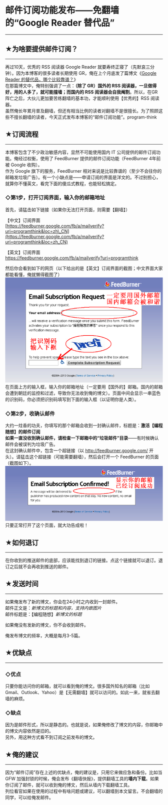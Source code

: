 # 邮件订阅功能发布——免翻墙的“Google Reader 替代品” 

-----

 ## ★为啥要提供邮件订阅？
-----------

  
 再过10天，优秀的 RSS 阅读器 Google Reader 就要寿终正寝了（先默哀三分钟）。因为本博客的很多读者长期使用 GR，俺在上个月底发了篇博文《[Google Reader 的替代品，哪个比较靠谱？](https://program-think.blogspot.com/2013/05/google-reader-replacement.html)》  
 在那篇博文中，俺特别强调了一点：**（除了 GR）国外的 RSS 阅读器，一旦做得好，用的人多了，就可能撞墙；而国内的 RSS 阅读器会自我阉割**。所以，在GR 阵亡之后，大伙儿更加要苦练翻墙的基本功，才能顺利使用【优秀的】RSS 阅读器。  
 虽然俺长年累月普及翻墙，但还有相当比例的读者对翻墙不是很擅长。为了照顾这些不擅长翻墙的读者，今天正式发布本博客的“邮件订阅功能”。program-think  
   
   
 ## ★订阅流程
-----

  
 本博客包含了不少政治敏感内容，显然不可能使用国内 IT 公司提供的邮件订阅功能。俺经过权衡，使用了 FeedBurner 提供的邮件订阅功能（FeedBurner 4年前被 Google 收购）。  
 作为 Google 旗下的服务，FeedBurner 相对来说是比较靠谱的（至少不会往你的邮箱发垃圾广告）。有一个小缺点是——申请订阅的界面是洋文的。不过别担心，就算你不懂英文，看完下面的傻瓜式教程，也能轻松搞定。  
   
 ### ◇第1步，打开订阅界面，输入你的邮箱地址

  
 首先，请猛击如下链接（如果你无法打开页面，则需要【翻墙】）  
   
 【中文】订阅界面  
 [https://feedburner.google.com/fb/a/mailverify?uri=programthink&loc=zh\_CN](https://feedburner.google.com/fb/a/mailverify?uri=programthink&loc=zh_CN)  
   
 【英文】订阅界面  
 <https://feedburner.google.com/fb/a/mailverify?uri=programthink>  
   
 然后你会看到如下的网页（以下给出的是【英文】订阅界面的截图；中文界面大家都能看懂，俺就懒得截图了）  
 ![不见图 请翻墙](images/t3IbHCl36VepDNXfSYlSKtVQaSTi4S8za5QUBFqxNnehJ4-d9Bejb7smHxMDAihUas96yEMs1pw0zx4q0TFUJfXd7NgLcPnrJan6i376XOkW_TUlq-jEpp9BGjc)  
 在页面上方的输入框，输入你的邮箱地址（一定要用【国外的】邮箱。国内的邮箱会遭到朝廷的监控和过滤，导致你无法收到俺的博文）。页面中间会显示一串蓝色的识别码，你必须把识别码填写到下面的输入框（以证明你是人类）。  
   
 ### ◇第2步，收确认邮件

  
 大约一炷香的功夫，你填写的那个邮箱会收到一封确认邮件，标题是：**激活【编程随想】的邮件订阅**  
 **如果一直没收到确认邮件，请检查一下邮箱中的“垃圾邮件”目录**——有时候确认邮件会被误判为垃圾广告。  
 在这封确认邮件中，包含一个超链接（以 http://feedburner.google.com/ 开头）。请猛击这个超链接（可能需要翻墙），然后会打开一个 FeedBurner 的页面（截图如下）。  
 ![不见图 请翻墙](images/QRlKICjHvj50TkoGHtJR-2bkvX0fe7pZIC3KV2hl92vIUROmc-qAGpwB1o5GaYgL72bJWKaVrD0KcCyqZQWOpynO5jwrQpmDggFBiQS0P7MV-NGn0dFqp9LXOVA)  
 只要正常打开了这个页面，就大功告成啦！  
   
   
 ## ★如何退订
-----

  
 在你收到的推送邮件的底部，应该能找到退订的链接。点这个链接就可以退订。退订之后就不会再收到推送的邮件。  
   
   
 ## ★发送时间
-----

  
 如果俺发布了新的博文，你会在24小时之内收到一封邮件。  
 邮件正文是：*新博文的标题和内容，支持内嵌图片*  
 邮件标题是：【编程随想】*新博文的标题*  
   
 如果俺没有发新的博文，你不会收到邮件。  
   
 俺发布博文的频率，大概是每月3-5篇。  
   
   
 ## ★优缺点
----

  
 ### ◇优点

  
 只要你能访问你的邮箱，就可以看到俺的博文。很多国外知名的邮箱（比如 Gmail、Outlook、Yahoo）是【无需翻墙】就可以访问的。如此一来，就省去翻墙的麻烦。  
   
 ### ◇缺点

  
 因为是邮件形式，所以是静态的。也就是说，如果俺修改了博文的内容，你邮箱中的博文内容依然是旧的。  
 另外，用这种方式看不到订阅之前发布的博文。  
   
   
 ## ★俺的建议
-----

  
 因为“邮件订阅”存在上述的优缺点，俺的建议是，只用它来做应急和备份。比如当 GFW 加强封锁的时候，俺会发布《翻墙快报》，提供翻墙工具的**墙内下载**。如果你订阅了邮件，就可以收到俺的博文，然后从墙内下载翻墙工具。  
 列位看官如果在使用的过程中有啥问题或建议，可以翻墙到本文留言。不会翻墙的同学，可以给俺发邮件。 